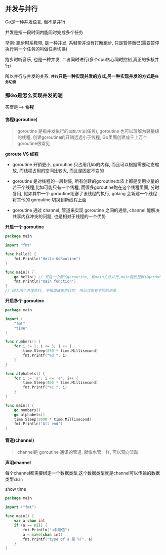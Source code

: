 
## 并发与并行

Go是一种并发语言, 但不是并行

并发是指一段时间内能同时完成多个任务

举例: 跑步时系鞋带, 是一种并发, 系鞋带并没有打断跑步, 只是暂停而已(需要暂停执行另一个任务的叫做任务切换)

跑步时听音乐, 也是一种并发, 二者同时进行(多个cpu核心同时控制,真正的多核并行)



所以并行与并发的关系: **`并行`只是一种实现并发的方式,另一种实现并发的方式是`任务切换`**

### 那Go是怎么实现并发的呢

答案是—> **协程**

#### 协程(goroutine)

> goroutine 是指并发执行的`函数/方法`(任务), goroutine 也可以理解为轻量级的线程, 创建goroutine的开销远远小于线程, Go里面创建成千上万个goroutine很常见

**goroute VS 线程**

- goroutine 开销更小, goroutine 只占用几kb的内存, 而且可以根据需要动态缩放, 而线程占用的空间比较大, 而且是固定不变的

- goroutine 是对线程的一层封装, 所有创建的goroutine本质上都是复用少量的若干个线程,比如可能只有一个线程, 而很多goroutine跑在这个线程里面, 分时复用, 假如其中一个 goroutine阻塞了该线程的执行, golang 会新建一个线程将其他的 goroutine 切换到新线程上面

- goroutine 通过 channel, 管道来实现 goroutine 之间的通信, channel 能解决共享内存冲突的问题, 也是相对于线程的一个优势

**开启一个 goroutine**

```go
package main

import "fmt"

func hello() {
    fmt.Println("Hello GoRoutine")
}

func main() {
    go hello() // 开启一个新的goroutine, 和main方法并行,main函数是默认goroutine, 是主线程
    fmt.Println("main function")
}
// 因为两个并发执行, 不知道谁先执行完, 所以可能有不同的结果
```
**开启多个 goroutine**

```go
package main

import (
    "fmt"
    "time"
)

func numbers() {
    for i := 1; i <= 5; i ++ {
        time.Sleep(250 * time.Millisecond)
        fmt.Printf("%d ", i)
    }
}

func alphabets() {
	for i := 'a'; i <= 'e'; i++ {
		time.Sleep(400 * time.Millisecond)
		fmt.Printf("%c ", i)
	}
}

func main() {
    go numbers()
    go alphabets()
    time.Sleep(2000 * time.Millisecond)
    fmt.Println("All end")
}
```

#### 管道(channel)

> channel是 goroutine 通讯的管道, 就像水管一样, 可以双向流动

**声明channel**

每个channel都需要绑定一个数据类型,这个数据类型就是channel可以传输的数据类型`chan`

show time
```go
package main

import ("fmt")

func main() {
    var a chan int
    if (a == nil) {
        fmt.Println("a未赋值")
        a = make(chan int)
        fmt.Printf("type of a 是 %T", a)
    }
}
```

